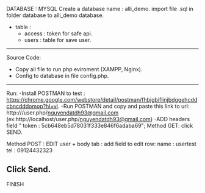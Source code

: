 
DATABASE : MYSQL
Create a database name : alli_demo.
import file .sql in folder database to alli_demo database.
- table : 
	+ access : token for safe api.
	+ users : table for save user.


----------------------------------

Source Code:

- Copy all file to run php eviroment (XAMPP, Nginx).
- Config to database in file config.php.


------------------------------------
Run: 
-Install POSTMAN to test : https://chrome.google.com/webstore/detail/postman/fhbjgbiflinjbdggehcddcbncdddomop?hl=vi.
-Run POSTMAN and copy and paste this link to url: http://<your domain>/user.php/nguyendatdh93@gmail.com (ex:http://localhost/user.php/nguyendatdh93@gmail.com)
-ADD headers field " token : 5cb648eb5d78031f333e846f6adaba69";
Method GET: click SEND.
 

Method POST : EDIT user
	+ body tab : add field to edit row: 
		name : usertest
		tel : 09124432323
 

Click Send.
------------
FINISH



